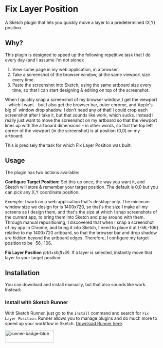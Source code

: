 # Fix Layer Position

A Sketch plugin that lets you quickly move a layer to a predetermined (X,Y) position.

## Why?

This plugin is designed to speed up the following repetitive task that I do every day (and I assume I'm not alone):

1. View some page in my web application, in a browser.
2. Take a screenshot of the browser window, at the same viewport size every time.
3. Paste the screenshot into Sketch, using the same artboard size every time, so that I can start designing & editing on top of the screenshot.

When I quickly snap a screenshot of my browser window, I get the viewport – which I want – but I also get the browser bar, outer chrome, and Apple's big ol' window drop shadow. I don't need any of that! I could crop each screenshot after I take it, but that sounds like work, which sucks. Instead I really just want to move the screenshot on my artboard so that the viewport lines up with the artboard dimensions – in other words, so that the top left corner of the viewport (in the screenshot) is at position (0,0) on my artboard.

This is precisely the task for which Fix Layer Position was built.

## Usage

The plugin has two actions available:

**Configure Target Position:** Set this up once, the way you want it, and Sketch will store & remember your target position. The default is 0,0 but you can pick any X,Y coordinate position.

_Example:_ I work on a web application that's desktop-only. The minimum window size we design for is 1400x720, so that's the size I make all my screens as I design them, and that's the size at which I snap screenshots of the current app, to bring them into Sketch and play around with them. Through manual repositioning, I discovered that when I snap a screenshot of my app in Chrome, and bring it into Sketch, I need to place it at (-56,-106) relative to my 1400x720 artboard, so that the browser bar and drop shadow are hidden beyond the artboard edges. Therefore, I configure my target position to be -56,-106.

**Fix Layer Position** _(ctrl+shift+9)_: If a layer is selected, instantly move that layer to your target position.

## Installation

You can download and install manually, but that also sounds like work. Instead:

### Install with Sketch Runner

With Sketch Runner, just go to the `install` command and search for `Fix Layer Position`. Runner allows you to manage plugins and do much more to speed up your workflow in Sketch. [Download Runner here](http://www.sketchrunner.com).

<a href="http://bit.ly/SketchRunnerWebsite">
	<img width="160" height="41" src="http://bit.ly/RunnerBadgeBlue" alt="runner-badge-blue">
</a>
